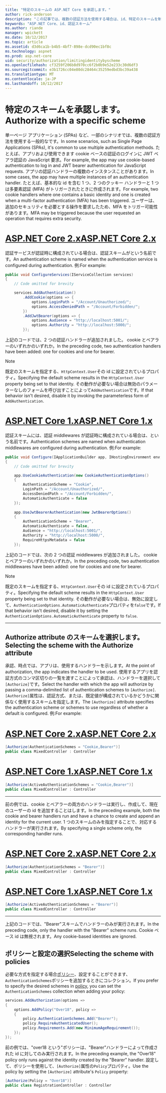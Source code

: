 ```yaml
---
title: "特定のスキームの ASP.NET Core を承認します。"
author: rick-anderson
description: "この記事では、複数の認証方法を使用する場合は、id、特定のスキームを制限する方法について説明します。"
keywords: "ASP.NET Core、id、認証スキーム"
ms.author: riande
manager: wpickett
ms.date: 10/12/2017
ms.topic: article
ms.assetid: d3d6ca1b-b4b5-4bf7-898e-dcd90ec1bf8c
ms.technology: aspnet
ms.prod: asp.net-core
uid: security/authorization/limitingidentitybyscheme
ms.openlocfilehash: cf3259f206b8d970cc6f2b0b9e52e233c30d6df3
ms.sourcegitcommit: e3b1726cc04e80dc28464c35259edbd3bc39a438
ms.translationtype: MT
ms.contentlocale: ja-JP
ms.lasthandoff: 10/12/2017
---
```

# <a name="authorize-with-a-specific-scheme"></a><span data-ttu-id="98bc6-104">特定のスキームを承認します。</span><span class="sxs-lookup"><span data-stu-id="98bc6-104">Authorize with a specific scheme</span></span>

<span data-ttu-id="98bc6-105">単一ページ アプリケーション (SPAs) など、一部のシナリオでは、複数の認証方法を使用する一般的なです。</span><span class="sxs-lookup"><span data-stu-id="98bc6-105">In some scenarios, such as Single Page Applications (SPAs), it's common to use multiple authentication methods.</span></span> <span data-ttu-id="98bc6-106">たとえば、アプリおよび使用できます cookie ベースの認証のログインに JWT ベアラ認証の JavaScript 要求。</span><span class="sxs-lookup"><span data-stu-id="98bc6-106">For example, the app may use cookie-based authentication to log in and JWT bearer authentication for JavaScript requests.</span></span> <span data-ttu-id="98bc6-107">アプリの認証ハンドラーの複数のインスタンスことがあります。</span><span class="sxs-lookup"><span data-stu-id="98bc6-107">In some cases, the app may have multiple instances of an authentication handler.</span></span> <span data-ttu-id="98bc6-108">たとえば、基本的な id を含む 1 つ、2 つのクッキー ハンドラーと 1 つは多要素認証 (MFA) がトリガーされたときに作成されます。</span><span class="sxs-lookup"><span data-stu-id="98bc6-108">For example, two cookie handlers where one contains a basic identity and one is created when a multi-factor authentication (MFA) has been triggered.</span></span> <span data-ttu-id="98bc6-109">ユーザーは、追加のセキュリティを必要とする操作を要求したため、MFA をトリガー可能性があります。</span><span class="sxs-lookup"><span data-stu-id="98bc6-109">MFA may be triggered because the user requested an operation that requires extra security.</span></span>

# <a name="aspnet-core-2xtabaspnetcore2x"></a>[<span data-ttu-id="98bc6-110">ASP.NET Core 2.x</span><span class="sxs-lookup"><span data-stu-id="98bc6-110">ASP.NET Core 2.x</span></span>](#tab/aspnetcore2x)

<span data-ttu-id="98bc6-111">認証サービスが認証時に構成されている場合は、認証スキームがという名前です。</span><span class="sxs-lookup"><span data-stu-id="98bc6-111">An authentication scheme is named when the authentication service is configured during authentication.</span></span> <span data-ttu-id="98bc6-112">例:</span><span class="sxs-lookup"><span data-stu-id="98bc6-112">For example:</span></span>

```csharp
public void ConfigureServices(IServiceCollection services)
{
    // Code omitted for brevity

    services.AddAuthentication()
        .AddCookie(options => {
            options.LoginPath = "/Account/Unauthorized/";
            options.AccessDeniedPath = "/Account/Forbidden/";
        })
        .AddJwtBearer(options => {
            options.Audience = "http://localhost:5001/";
            options.Authority = "http://localhost:5000/";
        });
```

<span data-ttu-id="98bc6-113">上記のコードでは、2 つの認証ハンドラーが追加されました。 cookie とベアラーのいずれかのいずれか。</span><span class="sxs-lookup"><span data-stu-id="98bc6-113">In the preceding code, two authentication handlers have been added: one for cookies and one for bearer.</span></span>

>[!NOTE]
><span data-ttu-id="98bc6-114">既定のスキームを指定する、`HttpContext.User`その id に設定されているプロパティ。</span><span class="sxs-lookup"><span data-stu-id="98bc6-114">Specifying the default scheme results in the `HttpContext.User` property being set to that identity.</span></span> <span data-ttu-id="98bc6-115">その動作が必要ない場合は無効のパラメーターなしのフォームを呼び出すことによって`AddAuthentication`です。</span><span class="sxs-lookup"><span data-stu-id="98bc6-115">If that behavior isn't desired, disable it by invoking the parameterless form of `AddAuthentication`.</span></span>

# <a name="aspnet-core-1xtabaspnetcore1x"></a>[<span data-ttu-id="98bc6-116">ASP.NET Core 1.x</span><span class="sxs-lookup"><span data-stu-id="98bc6-116">ASP.NET Core 1.x</span></span>](#tab/aspnetcore1x)

<span data-ttu-id="98bc6-117">認証スキームには、認証 middlewares が認証時に構成されている場合は、という名前です。</span><span class="sxs-lookup"><span data-stu-id="98bc6-117">Authentication schemes are named when authentication middlewares are configured during authentication.</span></span> <span data-ttu-id="98bc6-118">例:</span><span class="sxs-lookup"><span data-stu-id="98bc6-118">For example:</span></span>

```csharp
public void Configure(IApplicationBuilder app, IHostingEnvironment env, ILoggerFactory loggerFactory)
{
    // Code omitted for brevity

    app.UseCookieAuthentication(new CookieAuthenticationOptions()
    {
        AuthenticationScheme = "Cookie",
        LoginPath = "/Account/Unauthorized/",
        AccessDeniedPath = "/Account/Forbidden/",
        AutomaticAuthenticate = false
    });
    
    app.UseJwtBearerAuthentication(new JwtBearerOptions()
    {
        AuthenticationScheme = "Bearer",
        AutomaticAuthenticate = false,
        Audience = "http://localhost:5001/",
        Authority = "http://localhost:5000/",
        RequireHttpsMetadata = false
    });
```

<span data-ttu-id="98bc6-119">上記のコードでは、次の 2 つの認証 middlewares が追加されました。 cookie とベアラーのいずれかのいずれか。</span><span class="sxs-lookup"><span data-stu-id="98bc6-119">In the preceding code, two authentication middlewares have been added: one for cookies and one for bearer.</span></span>

>[!NOTE]
><span data-ttu-id="98bc6-120">既定のスキームを指定する、`HttpContext.User`その id に設定されているプロパティ。</span><span class="sxs-lookup"><span data-stu-id="98bc6-120">Specifying the default scheme results in the `HttpContext.User` property being set to that identity.</span></span> <span data-ttu-id="98bc6-121">その動作が必要ない場合は、無効に設定して、`AuthenticationOptions.AutomaticAuthenticate`プロパティを`false`です。</span><span class="sxs-lookup"><span data-stu-id="98bc6-121">If that behavior isn't desired, disable it by setting the `AuthenticationOptions.AutomaticAuthenticate` property to `false`.</span></span>

---

## <a name="selecting-the-scheme-with-the-authorize-attribute"></a><span data-ttu-id="98bc6-122">Authorize attribute のスキームを選択します。</span><span class="sxs-lookup"><span data-stu-id="98bc6-122">Selecting the scheme with the Authorize attribute</span></span>

<span data-ttu-id="98bc6-123">承認、時点では、アプリは、使用するハンドラーを示します。</span><span class="sxs-lookup"><span data-stu-id="98bc6-123">At the point of authorization, the app indicates the handler to be used.</span></span> <span data-ttu-id="98bc6-124">使用するアプリを認証方式のコンマ区切りの一覧を渡すことによって承認は、ハンドラーを選択して`[Authorize]`です。</span><span class="sxs-lookup"><span data-stu-id="98bc6-124">Select the handler with which the app will authorize by passing a comma-delimited list of authentication schemes to `[Authorize]`.</span></span> <span data-ttu-id="98bc6-125">`[Authorize]`属性は、認証方式、または、既定値が構成されているかどうかに関係なく使用するスキームを指定します。</span><span class="sxs-lookup"><span data-stu-id="98bc6-125">The `[Authorize]` attribute specifies the authentication scheme or schemes to use regardless of whether a default is configured.</span></span> <span data-ttu-id="98bc6-126">例:</span><span class="sxs-lookup"><span data-stu-id="98bc6-126">For example:</span></span>

# <a name="aspnet-core-2xtabaspnetcore2x"></a>[<span data-ttu-id="98bc6-127">ASP.NET Core 2.x</span><span class="sxs-lookup"><span data-stu-id="98bc6-127">ASP.NET Core 2.x</span></span>](#tab/aspnetcore2x)

```csharp
[Authorize(AuthenticationSchemes = "Cookie,Bearer")]
public class MixedController : Controller
```

# <a name="aspnet-core-1xtabaspnetcore1x"></a>[<span data-ttu-id="98bc6-128">ASP.NET Core 1.x</span><span class="sxs-lookup"><span data-stu-id="98bc6-128">ASP.NET Core 1.x</span></span>](#tab/aspnetcore1x)

```csharp
[Authorize(ActiveAuthenticationSchemes = "Cookie,Bearer")]
public class MixedController : Controller
```

---

<span data-ttu-id="98bc6-129">前の例では、cookie とベアラーの両方のハンドラーは実行し、作成して、現在のユーザーの id を追加することはします。</span><span class="sxs-lookup"><span data-stu-id="98bc6-129">In the preceding example, both the cookie and bearer handlers run and have a chance to create and append an identity for the current user.</span></span> <span data-ttu-id="98bc6-130">1 つのスキームのみを指定することで、対応するハンドラーが実行されます。</span><span class="sxs-lookup"><span data-stu-id="98bc6-130">By specifying a single scheme only, the corresponding handler runs.</span></span>

# <a name="aspnet-core-2xtabaspnetcore2x"></a>[<span data-ttu-id="98bc6-131">ASP.NET Core 2.x</span><span class="sxs-lookup"><span data-stu-id="98bc6-131">ASP.NET Core 2.x</span></span>](#tab/aspnetcore2x)

```csharp
[Authorize(AuthenticationSchemes = "Bearer")]
public class MixedController : Controller
```

# <a name="aspnet-core-1xtabaspnetcore1x"></a>[<span data-ttu-id="98bc6-132">ASP.NET Core 1.x</span><span class="sxs-lookup"><span data-stu-id="98bc6-132">ASP.NET Core 1.x</span></span>](#tab/aspnetcore1x)

```csharp
[Authorize(ActiveAuthenticationSchemes = "Bearer")]
public class MixedController : Controller
```

---

<span data-ttu-id="98bc6-133">上記のコードでは、"Bearer"スキームでハンドラーのみが実行されます。</span><span class="sxs-lookup"><span data-stu-id="98bc6-133">In the preceding code, only the handler with the "Bearer" scheme runs.</span></span> <span data-ttu-id="98bc6-134">Cookie ベース id は無視されます。</span><span class="sxs-lookup"><span data-stu-id="98bc6-134">Any cookie-based identities are ignored.</span></span>

## <a name="selecting-the-scheme-with-policies"></a><span data-ttu-id="98bc6-135">ポリシーと設定の選択</span><span class="sxs-lookup"><span data-stu-id="98bc6-135">Selecting the scheme with policies</span></span>

<span data-ttu-id="98bc6-136">必要な方式を指定する場合[ポリシー](xref:security/authorization/policies#security-authorization-policies-based)、設定することができます、`AuthenticationSchemes`ポリシーを追加するときにコレクション。</span><span class="sxs-lookup"><span data-stu-id="98bc6-136">If you prefer to specify the desired schemes in [policy](xref:security/authorization/policies#security-authorization-policies-based), you can set the `AuthenticationSchemes` collection when adding your policy:</span></span>

```csharp
services.AddAuthorization(options =>
{
    options.AddPolicy("Over18", policy =>
    {
        policy.AuthenticationSchemes.Add("Bearer");
        policy.RequireAuthenticatedUser();
        policy.Requirements.Add(new MinimumAgeRequirement());
    });
});
```

<span data-ttu-id="98bc6-137">前の例では、"over18 という"ポリシーは、"Bearer"ハンドラーによって作成された id に対してのみ実行されます。</span><span class="sxs-lookup"><span data-stu-id="98bc6-137">In the preceding example, the "Over18" policy only runs against the identity created by the "Bearer" handler.</span></span> <span data-ttu-id="98bc6-138">設定して、ポリシーを使用して、`[Authorize]`属性の`Policy`プロパティ。</span><span class="sxs-lookup"><span data-stu-id="98bc6-138">Use the policy by setting the `[Authorize]` attribute's `Policy` property:</span></span>

```csharp
[Authorize(Policy = "Over18")]
public class RegistrationController : Controller
```
